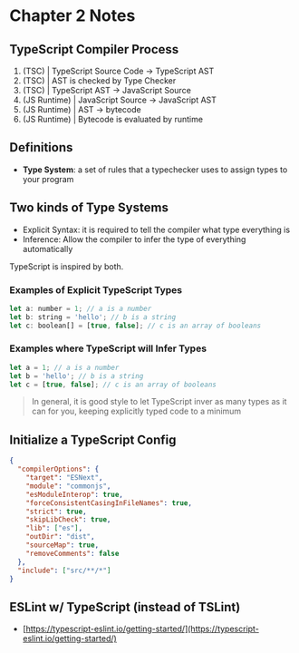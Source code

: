 # Chapter 2 Notes

## TypeScript Compiler Process

1. (TSC) | TypeScript Source Code → TypeScript AST
2. (TSC) | AST is checked by Type Checker
3. (TSC) | TypeScript AST → JavaScript Source
4. (JS Runtime) | JavaScript Source → JavaScript AST
5. (JS Runtime) | AST → bytecode
6. (JS Runtime) | Bytecode is evaluated by runtime

## Definitions

- **Type System**: a set of rules that a typechecker uses to assign types to
  your program

## Two kinds of Type Systems

- Explicit Syntax: it is required to tell the compiler what type everything is
- Inference: Allow the compiler to infer the type of everything automatically

TypeScript is inspired by both.

### Examples of Explicit TypeScript Types

```javascript
let a: number = 1; // a is a number
let b: string = 'hello'; // b is a string
let c: boolean[] = [true, false]; // c is an array of booleans
```

### Examples where TypeScript will Infer Types

```javascript
let a = 1; // a is a number
let b = 'hello'; // b is a string
let c = [true, false]; // c is an array of booleans
```

> In general, it is good style to let TypeScript inver as many types as it can
> for you, keeping explicitly typed code to a minimum

## Initialize a TypeScript Config

```json
{
  "compilerOptions": {
    "target": "ESNext",
    "module": "commonjs",
    "esModuleInterop": true,
    "forceConsistentCasingInFileNames": true,
    "strict": true,
    "skipLibCheck": true,
    "lib": ["es"],
    "outDir": "dist",
    "sourceMap": true,
    "removeComments": false
  },
  "include": ["src/**/*"]
}
```

## ESLint w/ TypeScript (instead of TSLint)

- [https://typescript-eslint.io/getting-started/](https://typescript-eslint.io/getting-started/)
